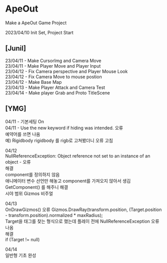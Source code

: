 # ApeOut
Make a ApeOut Game Project

2023/04/10 Init Set, Project Start


## [Junil]
23/04/11 - Make CursorImg and Camera Move    
23/04/11 - Make Player Move and Player Input    
23/04/12 - Fix Camera perspective and Player Mouse Look    
23/04/12 - Fix Camera Move to mouse postion    
23/04/12 - Make Base Map    
23/04/13 - Make Player Attack and Camera Test    
23/04/14 - Make player Grab and Proto TitleScene    


## [YMG]
04/11 - 기본세팅 On    
04/11 - Use the new keyword if hiding was intended. 오류    
예약어를 쓰면 나옴    
예) Rigidbody rigidbody 를 rigb로 고쳐봤더니 오류 고침    

04/12    
NullReferenceException: Object reference not set to an instance of an object - 오류    
해결    
component를 정의하지 않음    
애니메이터 변수 선언만 해놓고 component를 가져오지 않아서 생김    
GetComponent<Animator>() 를 해주니 해결    
시야 범위 Gizmos 비주얼    

04/13    
OnDrawGizmos() 오류
Gizmos.DrawRay(transform.position, (Target.position - transform.position).normalized * maxRadius);    
Target을 태그를 찾는 형식으로 했는데 플레이 전에 NullReferenceException 오류 나옴    
해결    
if (Target != null)    
    
04/14    
일반형 기초 완성  

